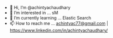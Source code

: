 - 👋 Hi, I’m @achintyachaudhary
- 👀 I’m interested in ... sM
- 🌱 I’m currently learning ... Elastic Search
- 📫 How to reach me ... achintyac77@gmail.com | https://www.linkedin.com/in/achintyachaudhary/

<!---
achintyachaudhary/achintyachaudhary is a ✨ special ✨ repository because its `README.md` (this file) appears on your GitHub profile.
You can click the Preview link to take a look at your changes.
--->
